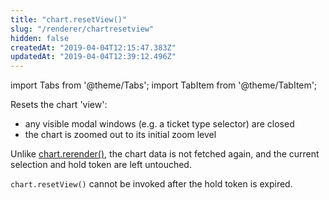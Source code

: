 ```yaml
---
title: "chart.resetView()"
slug: "/renderer/chartresetview"
hidden: false
createdAt: "2019-04-04T12:15:47.383Z"
updatedAt: "2019-04-04T12:39:12.496Z"
---
```


import Tabs from '@theme/Tabs';
import TabItem from '@theme/TabItem';

Resets the chart 'view':  
* any visible modal windows (e.g. a ticket type selector) are closed
* the chart is zoomed out to its initial zoom level

Unlike [chart.rerender()](/docs/renderer/chart-properties-chartrerender), the chart data is not fetched again, and the current selection and hold token are left untouched.

`chart.resetView()` cannot be invoked after the hold token is expired.
